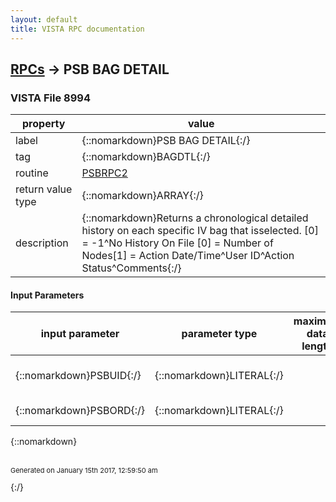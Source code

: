 ```yaml
---
layout: default
title: VISTA RPC documentation
---
```




## [RPCs](TableOfContent.md) &#8594; PSB BAG DETAIL 



### VISTA File 8994 


 property | value 
--- | --- 
 label | {::nomarkdown}PSB BAG DETAIL{:/}
 tag | {::nomarkdown}BAGDTL{:/}
 routine | [PSBRPC2](http://code.osehra.org/dox/Routine_PSBRPC2_source.html)
 return value type | {::nomarkdown}ARRAY{:/}
 description | {::nomarkdown}Returns a chronological detailed history on each specific IV bag that isselected.  [0] = -1^No History On File              [0] = Number of Nodes[1] = Action Date/Time^User ID^Action Status^Comments{:/}

#### Input Parameters

| input parameter | parameter type | maximum data length | required | description | 
| --- | --- | --- | --- | --- | 
| {::nomarkdown}PSBUID{:/} | {::nomarkdown}LITERAL{:/} |  | {::nomarkdown}true{:/} | {::nomarkdown}IV unique ID number.{:/} | 
| {::nomarkdown}PSBORD{:/} | {::nomarkdown}LITERAL{:/} |  | {::nomarkdown}true{:/} | {::nomarkdown}IPM order number{:/} | 

{::nomarkdown} <br/><br/><p style="font-size: 11px">Generated on January 15th 2017, 12:59:50 am</p>{:/}